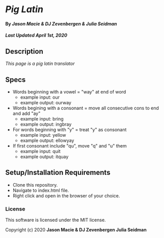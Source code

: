 # _Pig Latin_

#### By _**Jason Macie & DJ Zevenbergen & Julia Seidman**_
##### _Last Updated April 1st, 2020_

## Description

_This page is a pig latin translator_

## Specs

* Words beginning with a vowel = "way" at end of word 
  * example input: our
  * example output: ourway
* Words begining with a consonant = move all consecutive cons to end and add "ay"
  * example input: bring
  * example output: ingbray
* For words beginning with "y" = treat "y" as consonant
  * example input: yellow
  * example output: ellowyay
* If first consonant include "qu", move "q" and "u" them
  * example input: quit
  * example output: itquay

## Setup/Installation Requirements

* Clone this repository.
* Navigate to index.html file.
* Right click and open in the browser of your choice.

### License

This software is licensed under the MIT license.

Copyright (c) 2020 **Jason Macie & DJ Zevenbergen Julia Seidman**